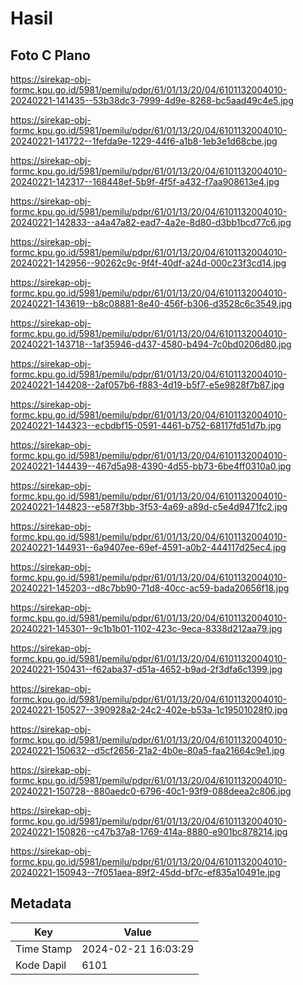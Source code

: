 # Hasil

## Foto C Plano

https://sirekap-obj-formc.kpu.go.id/5981/pemilu/pdpr/61/01/13/20/04/6101132004010-20240221-141435--53b38dc3-7999-4d9e-8268-bc5aad49c4e5.jpg

https://sirekap-obj-formc.kpu.go.id/5981/pemilu/pdpr/61/01/13/20/04/6101132004010-20240221-141722--1fefda9e-1229-44f6-a1b8-1eb3e1d68cbe.jpg

https://sirekap-obj-formc.kpu.go.id/5981/pemilu/pdpr/61/01/13/20/04/6101132004010-20240221-142317--168448ef-5b9f-4f5f-a432-f7aa908613e4.jpg

https://sirekap-obj-formc.kpu.go.id/5981/pemilu/pdpr/61/01/13/20/04/6101132004010-20240221-142833--a4a47a82-ead7-4a2e-8d80-d3bb1bcd77c6.jpg

https://sirekap-obj-formc.kpu.go.id/5981/pemilu/pdpr/61/01/13/20/04/6101132004010-20240221-142956--90262c9c-9f4f-40df-a24d-000c23f3cd14.jpg

https://sirekap-obj-formc.kpu.go.id/5981/pemilu/pdpr/61/01/13/20/04/6101132004010-20240221-143619--b8c08881-8e40-456f-b306-d3528c6c3549.jpg

https://sirekap-obj-formc.kpu.go.id/5981/pemilu/pdpr/61/01/13/20/04/6101132004010-20240221-143718--1af35946-d437-4580-b494-7c0bd0206d80.jpg

https://sirekap-obj-formc.kpu.go.id/5981/pemilu/pdpr/61/01/13/20/04/6101132004010-20240221-144208--2af057b6-f883-4d19-b5f7-e5e9828f7b87.jpg

https://sirekap-obj-formc.kpu.go.id/5981/pemilu/pdpr/61/01/13/20/04/6101132004010-20240221-144323--ecbdbf15-0591-4461-b752-68117fd51d7b.jpg

https://sirekap-obj-formc.kpu.go.id/5981/pemilu/pdpr/61/01/13/20/04/6101132004010-20240221-144439--467d5a98-4390-4d55-bb73-6be4ff0310a0.jpg

https://sirekap-obj-formc.kpu.go.id/5981/pemilu/pdpr/61/01/13/20/04/6101132004010-20240221-144823--e587f3bb-3f53-4a69-a89d-c5e4d9471fc2.jpg

https://sirekap-obj-formc.kpu.go.id/5981/pemilu/pdpr/61/01/13/20/04/6101132004010-20240221-144931--6a9407ee-69ef-4591-a0b2-444117d25ec4.jpg

https://sirekap-obj-formc.kpu.go.id/5981/pemilu/pdpr/61/01/13/20/04/6101132004010-20240221-145203--d8c7bb90-71d8-40cc-ac59-bada20656f18.jpg

https://sirekap-obj-formc.kpu.go.id/5981/pemilu/pdpr/61/01/13/20/04/6101132004010-20240221-145301--9c1b1b01-1102-423c-9eca-8338d212aa79.jpg

https://sirekap-obj-formc.kpu.go.id/5981/pemilu/pdpr/61/01/13/20/04/6101132004010-20240221-150431--f62aba37-d51a-4652-b9ad-2f3dfa6c1399.jpg

https://sirekap-obj-formc.kpu.go.id/5981/pemilu/pdpr/61/01/13/20/04/6101132004010-20240221-150527--390928a2-24c2-402e-b53a-1c19501028f0.jpg

https://sirekap-obj-formc.kpu.go.id/5981/pemilu/pdpr/61/01/13/20/04/6101132004010-20240221-150632--d5cf2656-21a2-4b0e-80a5-faa21664c9e1.jpg

https://sirekap-obj-formc.kpu.go.id/5981/pemilu/pdpr/61/01/13/20/04/6101132004010-20240221-150728--880aedc0-6796-40c1-93f9-088deea2c806.jpg

https://sirekap-obj-formc.kpu.go.id/5981/pemilu/pdpr/61/01/13/20/04/6101132004010-20240221-150826--c47b37a8-1769-414a-8880-e901bc878214.jpg

https://sirekap-obj-formc.kpu.go.id/5981/pemilu/pdpr/61/01/13/20/04/6101132004010-20240221-150943--7f051aea-89f2-45dd-bf7c-ef835a10491e.jpg


## Metadata

| Key        | Value               |
| ---------- | ------------------- |
| Time Stamp | 2024-02-21 16:03:29 |
| Kode Dapil | 6101                |



